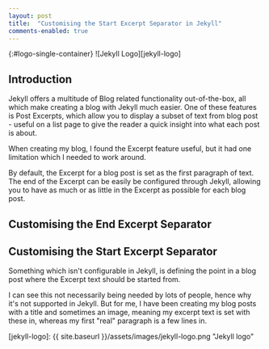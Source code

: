 ```yaml
---
layout: post
title:  "Customising the Start Excerpt Separator in Jekyll"
comments-enabled: true
---
```


{:#logo-single-container}
![Jekyll Logo][jekyll-logo]

## Introduction

<!-- excerpt-start -->
Jekyll offers a multitude of Blog related functionality out-of-the-box, all which make creating a blog with Jekyll much easier. One of these features is Post Excerpts, which allow you to display a subset of text from blog post - useful on a list page to give the reader a quick insight into what each post is about.

When creating my blog, I found the Excerpt feature useful, but it had one limitation which I needed to work around.

By default, the Excerpt for a blog post is set as the first paragraph of text. The end of the Excerpt can be easily be configured through Jekyll, allowing you to have as much or as little in the Excerpt as possible for each blog post.
<!-- excerpt-end -->

## Customising the End Excerpt Separator

## Customising the Start Excerpt Separator

Something which isn't configurable in Jekyll, is defining the point in a blog post where the Excerpt text should be started from.

I can see this not necessarily being needed by lots of people, hence why it's not supported in Jekyll. But for me, I have been creating my blog posts with a title and sometimes an image, meaning my excerpt text is set with these in, whereas my first "real" paragraph is a few lines in.

[jekyll-logo]: {{ site.baseurl }}/assets/images/jekyll-logo.png "Jekyll logo"